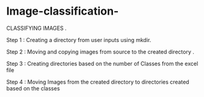 # Image-classification-
CLASSIFYING IMAGES . 

Step 1 : Creating a directory from user inputs using mkdir.

Step 2 : Moving and copying images from source to the created directory .

Step 3 : Creating directories based on the number of Classes from the excel file

Step 4 : Moving Images from the created directory to directories created based on the classes
